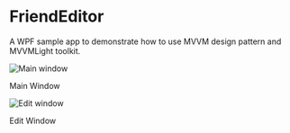 # FriendEditor
A WPF sample app to demonstrate how to use MVVM design pattern and MVVMLight toolkit.


![Main window](https://github.com/imnbwd/FriendEditor/blob/master/Screenshots/Main.png)

Main Window

![Edit window](https://github.com/imnbwd/FriendEditor/blob/master/Screenshots/Edit.png)

Edit Window
